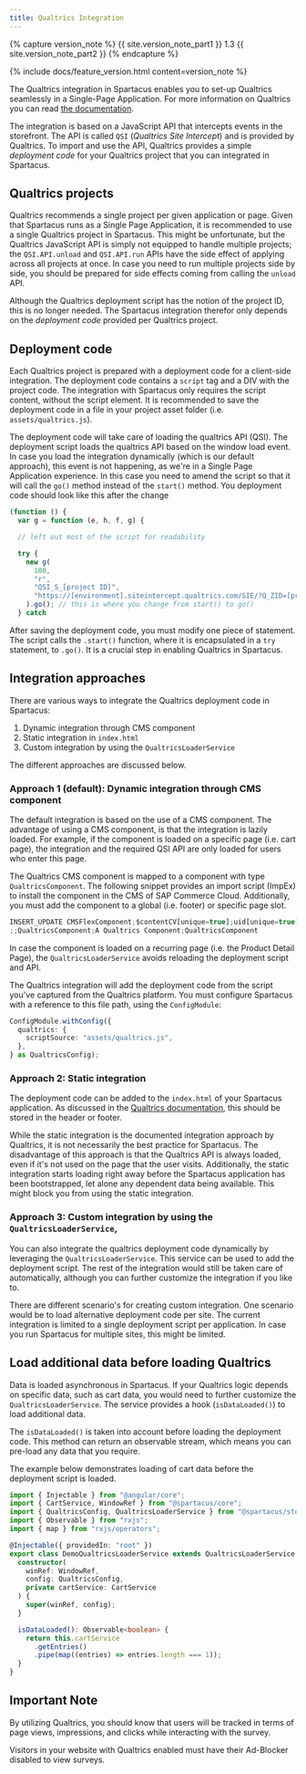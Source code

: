 ```yaml
---
title: Qualtrics Integration
---
```


{% capture version_note %}
{{ site.version_note_part1 }} 1.3 {{ site.version_note_part2 }}
{% endcapture %}

{% include docs/feature_version.html content=version_note %}

The Qualtrics integration in Spartacus enables you to set-up Qualtrics seamlessly in a Single-Page Application. For more information on Qualtrics you can read [the documentation](https://www.qualtrics.com/support/website-app-feedback/getting-started-with-website-app-feedback/getting-started-with-website-feedback).

The integration is based on a JavaScript API that intercepts events in the storefront. The API is called `QSI` (_Qualtrics Site Intercept_) and is provided by Qualtrics. To import and use the API, Qualtrics provides a simple _deployment code_ for your Qualtrics project that you can integrated in Spartacus.

## Qualtrics projects

Qualtrics recommends a single project per given application or page. Given that Spartacus runs as a Single Page Application, it is recommended to use a single Qualtrics project in Spartacus. This might be unfortunate, but the Qualtrics JavaScript API is simply not equipped to handle multiple projects; the `QSI.API.unload` and `QSI.API.run` APIs have the side effect of applying across all projects at once. In case you need to run multiple projects side by side, you should be prepared for side effects coming from calling the `unload` API.

Although the Qualtrics deployment script has the notion of the project ID, this is no longer needed. The Spartacus integration therefor only depends on the _deployment code_ provided per Qualtrics project.

## Deployment code

Each Qualtrics project is prepared with a deployment code for a client-side integration. The deployment code contains a `script` tag and a DIV with the project code. The integration with Spartacus only requires the script content, without the script element. It is recommended to save the deployment code in a file in your project asset folder (i.e. `assets/qualtrics.js`).

The deployment code will take care of loading the qualtrics API (QSI). The deployment script loads the qualtrics API based on the window load event. In case you load the integration dynamically (which is our default approach), this event is not happening, as we're in a Single Page Application experience. In this case you need to amend the script so that it will call the `go()` method instead of the `start()` method. You deployment code should look like this after the change

```javascript
(function () {
  var g = function (e, h, f, g) {

  // left out most of the script for readability

  try {
    new g(
      100,
      "r",
      "QSI_S_[project ID]",
      "https://[environment].siteintercept.qualtrics.com/SIE/?Q_ZID=[project ID]"
    ).go(); // this is where you change from start() to go()
  } catch
```

After saving the deployment code, you must modify one piece of statement. The script calls the `.start()` function, where it is encapsulated in a `try` statement, to `.go()`. It is a crucial step in enabling Qualtrics in Spartacus.

## Integration approaches

There are various ways to integrate the Qualtrics deployment code in Spartacus:

1. Dynamic integration through CMS component
2. Static integration in `index.html`
3. Custom integration by using the `QualtricsLoaderService`

The different approaches are discussed below.

### Approach 1 (default): Dynamic integration through CMS component

The default integration is based on the use of a CMS component. The advantage of using a CMS component, is that the integration is lazily loaded. For example, if the component is loaded on a specific page (i.e. cart page), the integration and the required QSI API are only loaded for users who enter this page.

The Qualtrics CMS component is mapped to a component with type `QualtricsComponent`. The following snippet provides an import script (ImpEx) to install the component in the CMS of SAP Commerce Cloud. Additionally, you must add the component to a global (i.e. footer) or specific page slot.

```ts
INSERT_UPDATE CMSFlexComponent;$contentCV[unique=true];uid[unique=true];name;flexType
;;QualtricsComponent;A Qualtrics Component;QualtricsComponent
```

In case the component is loaded on a recurring page (i.e. the Product Detail Page), the `QualtricsLoaderService` avoids reloading the deployment script and API.

The Qualtrics integration will add the deployment code from the script you've captured from the Qualtrics platform. You must configure Spartacus with a reference to this file path, using the `ConfigModule`:

```typescript
ConfigModule.withConfig({
  qualtrics: {
    scriptSource: "assets/qualtrics.js",
  },
} as QualtricsConfig);
```

### Approach 2: Static integration

The deployment code can be added to the `index.html` of your Spartacus application. As discussed in the [Qualtrics documentation](https://www.qualtrics.com/support/website-app-feedback/common-use-cases/single-page-application/), this should be stored in the header or footer.

While the static integration is the documented integration approach by Qualtrics, it is not necessarily the best practice for Spartacus. The disadvantage of this approach is that the Qualtrics API is always loaded, even if it's not used on the page that the user visits. Additionally, the static integration starts loading right away before the Spartacus application has been bootstrapped, let alone any dependent data being available. This might block you from using the static integration.

### Approach 3: Custom integration by using the `QualtricsLoaderService`,

You can also integrate the qualtrics deployment code dynamically by leveraging the `QualtricsLoaderService`. This service can be used to add the deployment script. The rest of the integration would still be taken care of automatically, although you can further customize the integration if you like to.

There are different scenario's for creating custom integration. One scenario would be to load alternative deployment code per site. The current integration is limited to a single deployment script per application. In case you run Spartacus for multiple sites, this might be limited.

## Load additional data before loading Qualtrics

Data is loaded asynchronous in Spartacus. If your Qualtrics logic depends on specific data, such as cart data, you would need to further customize the `QualtricsLoaderService`. The service provides a hook (`isDataLoaded()`) to load additional data.

The `isDataLoaded()` is taken into account before loading the deployment code. This method can return an observable stream, which means you can pre-load any data that you require.

The example below demonstrates loading of cart data before the deployment script is loaded.

```ts
import { Injectable } from "@angular/core";
import { CartService, WindowRef } from "@spartacus/core";
import { QualtricsConfig, QualtricsLoaderService } from "@spartacus/storefront";
import { Observable } from "rxjs";
import { map } from "rxjs/operators";

@Injectable({ providedIn: "root" })
export class DemoQualtricsLoaderService extends QualtricsLoaderService {
  constructor(
    winRef: WindowRef,
    config: QualtricsConfig,
    private cartService: CartService
  ) {
    super(winRef, config);
  }

  isDataLoaded(): Observable<boolean> {
    return this.cartService
      .getEntries()
      .pipe(map((entries) => entries.length === 1));
  }
}
```

## Important Note

By utilizing Qualtrics, you should know that users will be tracked in terms of page views, impressions, and clicks while interacting with the survey.

Visitors in your website with Qualtrics enabled must have their Ad-Blocker disabled to view surveys.

